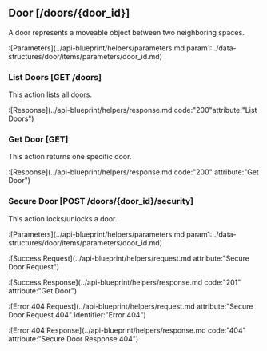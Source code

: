 ## Door [/doors/{door_id}]

A door represents a moveable object between two neighboring spaces.

:[Parameters](../api-blueprint/helpers/parameters.md param1:../data-structures/door/items/parameters/door_id.md)

### List Doors [GET /doors]

This action lists all doors.

:[Response](../api-blueprint/helpers/response.md code:"200"attribute:"List Doors")

### Get Door [GET]

This action returns one specific door.

:[Response](../api-blueprint/helpers/response.md code:"200" attribute:"Get Door")

### Secure Door [POST /doors/{door_id}/security]

This action locks/unlocks a door.

:[Parameters](../api-blueprint/helpers/parameters.md param1:../data-structures/door/items/parameters/door_id.md)


:[Success Request](../api-blueprint/helpers/request.md attribute:"Secure Door Request")

:[Success Response](../api-blueprint/helpers/response.md code:"201" attribute:"Get Door")


:[Error 404 Request](../api-blueprint/helpers/request.md attribute:"Secure Door Request 404" identifier:"Error 404")

:[Error 404 Response](../api-blueprint/helpers/response.md code:"404" attribute:"Secure Door Response 404")
